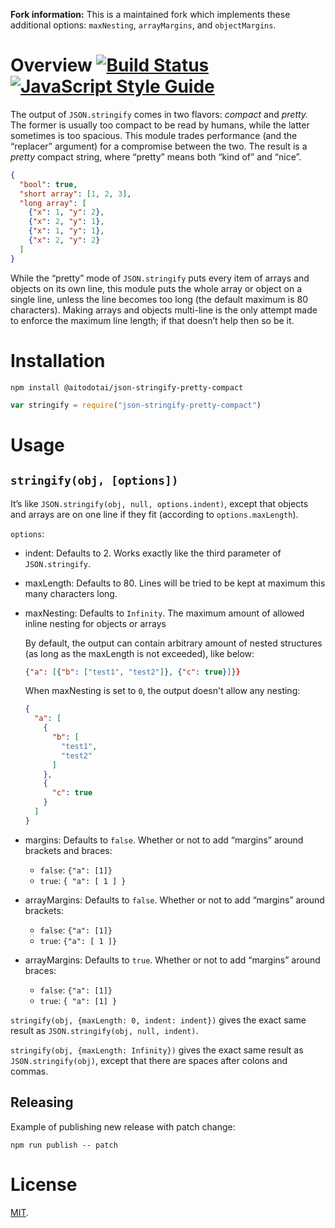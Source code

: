 **Fork information:** This is a maintained fork which implements these additional options: `maxNesting`, `arrayMargins`, and `objectMargins`.


Overview [![Build Status](https://travis-ci.org/AitoDotAI/json-stringify-pretty-compact.svg?branch=master)](https://travis-ci.org/AitoDotAI/json-stringify-pretty-compact) [![JavaScript Style Guide](https://img.shields.io/badge/code%20style-standard-brightgreen.svg)](http://standardjs.com/)
========

The output of `JSON.stringify` comes in two flavors: _compact_ and _pretty._ The
former is usually too compact to be read by humans, while the latter sometimes
is too spacious. This module trades performance (and the “replacer” argument)
for a compromise between the two. The result is a _pretty_ compact string, where
“pretty” means both “kind of” and “nice”.

```json
{
  "bool": true,
  "short array": [1, 2, 3],
  "long array": [
    {"x": 1, "y": 2},
    {"x": 2, "y": 1},
    {"x": 1, "y": 1},
    {"x": 2, "y": 2}
  ]
}
```

While the “pretty” mode of `JSON.stringify` puts every item of arrays and
objects on its own line, this module puts the whole array or object on a single
line, unless the line becomes too long (the default maximum is 80 characters).
Making arrays and objects multi-line is the only attempt made to enforce the
maximum line length; if that doesn’t help then so be it.


Installation
============

`npm install @aitodotai/json-stringify-pretty-compact`

```js
var stringify = require("json-stringify-pretty-compact")
```


Usage
=====

`stringify(obj, [options])`
---------------------------

It’s like `JSON.stringify(obj, null, options.indent)`, except that objects and
arrays are on one line if they fit (according to `options.maxLength`).

`options`:

- indent: Defaults to 2. Works exactly like the third parameter of
  `JSON.stringify`.
- maxLength: Defaults to 80. Lines will be tried to be kept at maximum this many
  characters long.
- maxNesting: Defaults to `Infinity`. The maximum amount of allowed inline nesting for objects or arrays

    By default, the output can contain arbitrary amount of nested structures (as long as
    the maxLength is not exceeded), like below:

    ```json
    {"a": [{"b": ["test1", "test2"]}, {"c": true}]}}
    ```

    When maxNesting is set to `0`, the output doesn't allow any nesting:
    ```json
    {
      "a": [
        {
          "b": [
            "test1",
            "test2"
          ]
        },
        {
          "c": true
        }
      ]
    }
    ```

- margins: Defaults to `false`. Whether or not to add “margins” around brackets
  and braces:
  - `false`: `{"a": [1]}`
  - `true`: `{ "a": [ 1 ] }`
- arrayMargins: Defaults to `false`. Whether or not to add “margins” around brackets:
  - `false`: `{"a": [1]}`
  - `true`: `{"a": [ 1 ]}`
- arrayMargins: Defaults to `true`. Whether or not to add “margins” around braces:
  - `false`: `{"a": [1]}`
  - `true`: `{ "a": [1] }`

`stringify(obj, {maxLength: 0, indent: indent})` gives the exact same result as
`JSON.stringify(obj, null, indent)`.

`stringify(obj, {maxLength: Infinity})` gives the exact same result as
`JSON.stringify(obj)`, except that there are spaces after colons and commas.


## Releasing

Example of publishing new release with patch change:

`npm run publish -- patch`


License
=======

[MIT](LICENSE).
